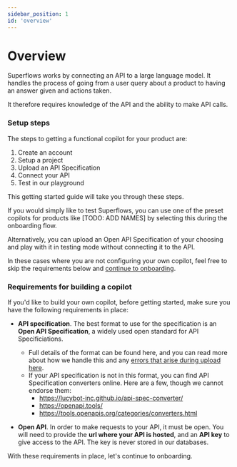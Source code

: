 ```yaml
---
sidebar_position: 1
id: 'overview'
---
```


# Overview

Superflows works by connecting an API to a large language model. It handles the process of going from a user query about a product to having an answer given and actions taken. 

It therefore requires knowledge of the API and the ability to make API calls.

### Setup steps

The steps to getting a functional copilot for your product are: 

1. Create an account
2. Setup a project
3. Upload an API Specification
4. Connect your API
5. Test in our playground

This getting started guide will take you through these steps. 

If you would simply like to test Superflows, you can use one of the preset copilots for products like [TODO: ADD NAMES] by selecting this during the onboarding flow. 

Alternatively, you can upload an Open API Specification of your choosing and play with it in testing mode without connecting it to the API. 

In these cases where you are not configuring your own copilot, feel free to skip the requirements below and [continue to onboarding](#./onboarding).

### Requirements for building a copilot

If you'd like to build your own copilot, before getting started, make sure you have the following requirements in place:

- **API specification**. The best format to use for the specification is an **Open API Specification**, a widely used open standard for API Specificiations. 
    - Full details of the format can be found here, and you can read more about how we handle this and any [errors that arise during upload here](#../api-spec-requirements). 
    - If your API specification is not in this format, you can find API Specification converters online. Here are a few, though we cannot endorse them:
        - https://lucybot-inc.github.io/api-spec-converter/
        - https://openapi.tools/
        - https://tools.openapis.org/categories/converters.html

- **Open API**. In order to make requests to your API, it must be open. You will need to provide the **url where your API is hosted**, and an **API key** to give access to the API. The key is never stored in our databases. 

With these requirements in place, let's continue to onboarding.

